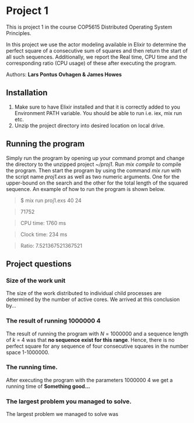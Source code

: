 # Project 1

This is project 1 in the course COP5615 Distributed Operating System Principles.

In this project we use the actor modeling available in Elixir to determine the perfect square of a
consecutive sum of squares and then return the start of all such sequences. Additionally, we report the Real time, CPU time and the corresponding ratio (CPU usage) of these after executing the program.

Authors: **Lars Pontus Ovhagen & James Howes**

## Installation
1. Make sure to have Elixir installed and that it is correctly added to you Environment PATH variable. You should be able to run i.e. iex, mix run etc.
2. Unzip the project directory into desired location on local drive.

## Running the program
Simply run the program by opening up your command prompt and change the directory to the unzipped project *~/proj1*. Run *mix compile* to compile the program. Then start the program by using the command *mix run* with the script name *proj1.exs* as well as two numeric arguments. One for the upper-bound on the search and the other for the total length of the squared sequence. An example of how to run the program is shown below.

>$ mix run proj1.exs 40 24

>71752

>CPU time:   1760 ms

>Clock time: 234 ms

>Ratio: 7.521367521367521

## Project questions

### Size of the work unit
The size of the work distributed to individual child processes are determined by the number of active cores. We arrived at this conclusion by...

### The result of running 1000000 4
The result of running the program with *N* = 1000000 and a sequence length of *k* = 4 was that __no sequence exist for this range__. Hence, there is no perfect square for any sequence of four consecutive squares in the number space 1-1000000.

### The running time.
After executing the program with the parameters 1000000 4 we get a running time of __Something good...__

### The largest problem you managed to solve.
The largest problem we managed to solve was 

